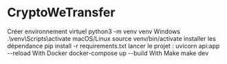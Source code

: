 # CryptoWeTransfer
Créer environnement virtuel
python3 -m venv venv
Windows
.\venv\Scripts\activate
macOS/Linux
source venv/bin/activate
installer les dépendance
pip install -r requirements.txt
lancer le projet :
uvicorn api:app --reload
With Docker
docker-compose up --build
With Make
make dev
